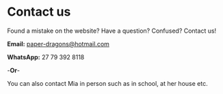 # Contact us
Found a mistake on the website? Have a question? Confused? Contact us!

**Email:**
paper-dragons@hotmail.com

**WhatsApp:**
27 79 392 8118

-**Or**-

You can also contact Mia in person such as in school, at her house etc.
